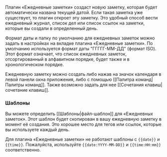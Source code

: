 Плагин «Ежедневные заметки» создаст новую заметку, которая будет автоматически названа текущей датой. Если такая заметка уже существует, то плагин откроет эту заметку. Это удобный способ вести ежедневный журнал, список дел или список ссылок на заметки, которые вы создали в определенный день.

Формат даты и папку по умолчанию для ежедневных заметок можно задать в настройках на вкладке плагина «Ежедневные заметки». По умолчанию используется формат даты "ГГГГГ-ММ-ДД" (формат ISO). Этот формат означает, что список ежедневных заметок, отсортированный в алфавитном порядке, будет также и в хронологическом порядке.

Ежедневную заметку можно создать либо нажав на значок календаря в левой панели окна приложения, либо с помощью [[Палитра команд|Палитры команд]]. Также возможно задать для нее [[Сочетания клавиш|сочетание клавиш]].

### Шаблоны

Вы можете определить [[Шаблоны|файл-шаблон]] для «Ежедневных заметок». Этот шаблон будет скопирован в вашу ежедневную заметку в момент её создания. Это хорошее место для тегов или ссылок, которые вы используете каждый день.

Для плагина «Ежедневные заметки» не работают шаблоны с `{{date}}` и `{{time}}`. Пожалуйста, используйте `{{date:YYYY-MM-DD}}` и `{{time:HH:mm}}` соответственно.